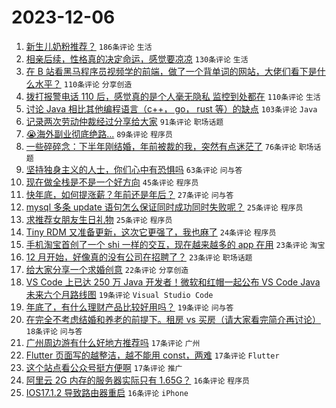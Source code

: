 # 2023-12-06

1. [新生儿奶粉推荐？](https://www.v2ex.com/t/997942) `186条评论` `生活`
1. [相亲后续，性格真的决定命运，感觉要凉凉](https://www.v2ex.com/t/997941) `130条评论` `生活`
1. [在 B 站看黑马程序员视频学的前端，做了一个背单词的网站，大佬们看下是什么水平？](https://www.v2ex.com/t/997978) `110条评论` `分享创造`
1. [拨打报警电话 110 后，感觉真的是个人毫无隐私 监控到处都在](https://www.v2ex.com/t/997954) `110条评论` `生活`
1. [讨论 Java 相比其他编程语言（c++， go， rust 等）的缺点](https://www.v2ex.com/t/997966) `103条评论` `Java`
1. [记录两次劳动仲裁经过分享给大家](https://www.v2ex.com/t/997974) `91条评论` `职场话题`
1. [😭海外副业彻底绝路...](https://www.v2ex.com/t/997957) `89条评论` `程序员`
1. [一些碎碎念：下半年刚结婚，年前被裁的我，突然有点迷茫了](https://www.v2ex.com/t/998024) `76条评论` `职场话题`
1. [坚持独身主义的人士，你们心中有恐惧吗](https://www.v2ex.com/t/998051) `63条评论` `问与答`
1. [现在做全栈是不是一个好方向](https://www.v2ex.com/t/997956) `45条评论` `程序员`
1. [快年底，如何提涨薪？年前还是年后？](https://www.v2ex.com/t/998103) `27条评论` `问与答`
1. [mysql 多条 update 语句怎么保证同时成功同时失败呢？](https://www.v2ex.com/t/998095) `25条评论` `程序员`
1. [求推荐女朋友生日礼物](https://www.v2ex.com/t/998065) `25条评论` `程序员`
1. [Tiny RDM 又准备更新，这次它更强了，我也麻了](https://www.v2ex.com/t/998058) `24条评论` `程序员`
1. [手机淘宝首创了一个 shi 一样的交互，现在越来越多的 app 在用](https://www.v2ex.com/t/998118) `23条评论` `淘宝`
1. [12 月开始，好像真的没有公司在招聘了？](https://www.v2ex.com/t/998116) `23条评论` `职场话题`
1. [给大家分享一个求婚创意](https://www.v2ex.com/t/998106) `22条评论` `分享创造`
1. [VS Code 上已达 250 万 Java 开发者！微软和红帽一起公布 VS Code Java 未来六个月路线图](https://www.v2ex.com/t/997959) `19条评论` `Visual Studio Code`
1. [年底了，有什么理财产品比较好用吗？](https://www.v2ex.com/t/997950) `19条评论` `问与答`
1. [在完全不考虑结婚和养老的前提下。租房 vs 买房（请大家看完简介再讨论）](https://www.v2ex.com/t/998019) `18条评论` `问与答`
1. [广州周边游有什么好地方推荐吗](https://www.v2ex.com/t/998094) `17条评论` `广州`
1. [Flutter 页面写的越整洁，越不能用 const，两难](https://www.v2ex.com/t/998007) `17条评论` `Flutter`
1. [这个站点看公众号挺方便啊](https://www.v2ex.com/t/997946) `17条评论` `推广`
1. [阿里云 2G 内存的服务器实际只有 1.65G？](https://www.v2ex.com/t/998120) `16条评论` `程序员`
1. [IOS17.1.2 导致路由器重启](https://www.v2ex.com/t/998114) `16条评论` `iPhone`
